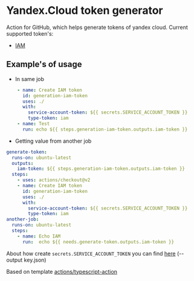# Yandex.Cloud token generator
Action for GitHub, which helps generate tokens of yandex cloud.
Current supported token's:
 - [IAM](https://cloud.yandex.ru/docs/iam/concepts/authorization/iam-token)

## Example's of usage
- In same job
```yaml
    - name: Create IAM token
      id: generation-iam-token
      uses: ./
      with:
        service-account-token: ${{ secrets.SERVICE_ACCOUNT_TOKEN }}
        type-token: iam
    - name: Test
      run: echo ${{ steps.generation-iam-token.outputs.iam-token }}
```
- Getting value from another job
```yaml
generate-token:
  runs-on: ubuntu-latest
  outputs:
    iam-token: ${{ steps.generation-iam-token.outputs.iam-token }}
  steps:
    - uses: actions/checkout@v2
    - name: Create IAM token
      id: generation-iam-token
      uses: ./
      with:
        service-account-token: ${{ secrets.SERVICE_ACCOUNT_TOKEN }}
        type-token: iam
another-job:
  runs-on: ubuntu-latest
  steps:
    - name: Echo IAM
      run:  echo ${{ needs.generate-token.outputs.iam-token }}
```

About how create `secrets.SERVICE_ACCOUNT_TOKEN` you can find [here](https://cloud.yandex.ru/docs/iam/operations/iam-token/create-for-sa) (--output key.json)

Based on template [actions/typescript-action](https://github.com/actions/typescript-action)
